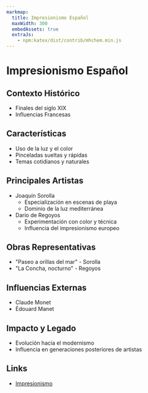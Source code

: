 ```yaml
---
markmap:
  title: Impresionismo Español
  maxWidth: 300
  embedAssets: true
  extraJs:
    - npm:katex/dist/contrib/mhchem.min.js
---
```

# Impresionismo Español

## Contexto Histórico
- Finales del siglo XIX
- Influencias Francesas

## Características
- Uso de la luz y el color
- Pinceladas sueltas y rápidas
- Temas cotidianos y naturales

## Principales Artistas
- Joaquín Sorolla
  - Especialización en escenas de playa
  - Dominio de la luz mediterránea
- Darío de Regoyos
  - Experimentación con color y técnica
  - Influencia del impresionismo europeo

## Obras Representativas
- "Paseo a orillas del mar" - Sorolla
- "La Concha, nocturno" - Regoyos

## Influencias Externas
- Claude Monet
- Édouard Manet

## Impacto y Legado
- Evolución hacia el modernismo
- Influencia en generaciones posteriores de artistas

## Links
- [Impresionismo](https://es.wikipedia.org/wiki/Impresionismo)